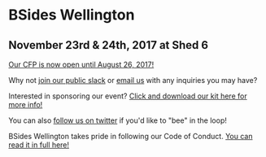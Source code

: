 

# BSides Wellington

## November 23rd & 24th, 2017 at Shed 6

[Our CFP is now open until August 26, 2017!](https://www.papercall.io/bsideswlg2017)

Why not [join our public slack](https://chat.bsides.nz) or [email us](mailto:info@bsides.nz) with any inquiries you may have?

Interested in sponsoring our event? [Click and download our kit here for more info!](sponsor/BSidesWLG_2017_Sponsorship_Kit.pdf)

You can also [follow us on twitter](https://twitter.com/bsideswlg) if you'd like to "bee" in the loop!

BSides Wellington takes pride in following our Code of Conduct. [You can read it in full here!](code_of_conduct.html)
